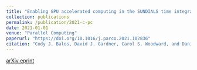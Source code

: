 ```yaml
---
title: "Enabling GPU accelerated computing in the SUNDIALS time integration library"
collection: publications
permalink: /publication/2021-c-pc
date: 2021-01-01
venue: "Parallel Computing"
paperurl: "https://doi.org/10.1016/j.parco.2021.102836"
citation: "Cody J. Balos, David J. Gardner, Carol S. Woodward, and Daniel R. Reynolds. (2021). &quot;Enabling GPU accelerated computing in the SUNDIALS time integration library.&quot; <i>Parallel Computing</i>, 108:102836."
---
```


[arXiv eprint](https://arxiv.org/abs/2011.12984)
